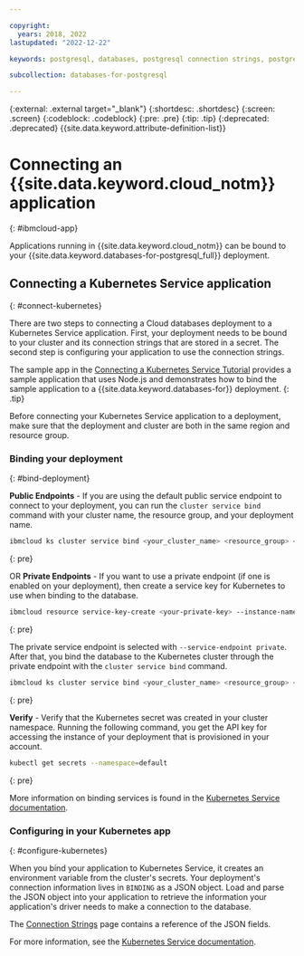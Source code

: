 ```yaml
---

copyright:
  years: 2018, 2022
lastupdated: "2022-12-22"

keywords: postgresql, databases, postgresql connection strings, postgresql connection ibm application

subcollection: databases-for-postgresql

---
```


{:external: .external target="_blank"}
{:shortdesc: .shortdesc}
{:screen: .screen}
{:codeblock: .codeblock}
{:pre: .pre}
{:tip: .tip}
{:deprecated: .deprecated}
{{site.data.keyword.attribute-definition-list}}


# Connecting an {{site.data.keyword.cloud_notm}} application
{: #ibmcloud-app}

Applications running in {{site.data.keyword.cloud_notm}} can be bound to your {{site.data.keyword.databases-for-postgresql_full}} deployment. 

## Connecting a Kubernetes Service application
{: #connect-kubernetes}

There are two steps to connecting a Cloud databases deployment to a Kubernetes Service application. First, your deployment needs to be bound to your cluster and its connection strings that are stored in a secret. The second step is configuring your application to use the connection strings.

The sample app in the [Connecting a Kubernetes Service Tutorial](docs/cloud-databases?topic=cloud-databases-tutorial-k8s-app) provides a sample application that uses Node.js and demonstrates how to bind the sample application to a {{site.data.keyword.databases-for}} deployment.
{: .tip}

Before connecting your Kubernetes Service application to a deployment, make sure that the deployment and cluster are both in the same region and resource group.

### Binding your deployment
{: #bind-deployment}

**Public Endpoints** -  If you are using the default public service endpoint to connect to your deployment, you can run the `cluster service bind` command with your cluster name, the resource group, and your deployment name.
```sh
ibmcloud ks cluster service bind <your_cluster_name> <resource_group> <your_database_deployment>
```
{: pre}

OR
**Private Endpoints** - If you want to use a private endpoint (if one is enabled on your deployment), then create a service key for Kubernetes to use when binding to the database. 
```sh
ibmcloud resource service-key-create <your-private-key> --instance-name <your_database_deployment> --service-endpoint private  
```
{: pre}

The private service endpoint is selected with `--service-endpoint private`. After that, you bind the database to the Kubernetes cluster through the private endpoint with the `cluster service bind` command.
```sh
ibmcloud ks cluster service bind <your_cluster_name> <resource_group> <your_database_deployment> --key <your-private-key>
```
{: pre}

**Verify** - Verify that the Kubernetes secret was created in your cluster namespace. Running the following command, you get the API key for accessing the instance of your deployment that is provisioned in your account.
```sh
kubectl get secrets --namespace=default
```
{: pre}

More information on binding services is found in the [Kubernetes Service documentation](/docs/containers?topic=containers-service-binding#bind-services).

### Configuring in your Kubernetes app
{: #configure-kubernetes}

When you bind your application to Kubernetes Service, it creates an environment variable from the cluster's secrets. Your deployment's connection information lives in `BINDING` as a JSON object. Load and parse the JSON object into your application to retrieve the information your application's driver needs to make a connection to the database. 

The [Connection Strings](/docs/databases-for-postgresql?topic=databases-for-postgresql-connection-strings#connection-string-breakdown) page contains a reference of the JSON fields.

For more information, see the [Kubernetes Service documentation](https://cloud.ibm.com/docs/containers?topic=containers-service-binding#reference_secret).
